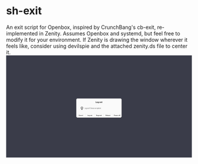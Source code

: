 # sh-exit
An exit script for Openbox, inspired by CrunchBang's cb-exit, re-implemented in Zenity. Assumes Openbox and systemd, but feel free to modify it for your environment. 
If Zenity is drawing the window wherever it feels like, consider using devilspie and the attached zenity.ds file to center it.
![screenshot](https://github.com/korikori/sh-exit/blob/main/2024-08-17--1723898998_1920x1200_scrot.png)
